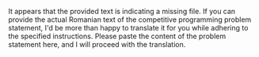 It appears that the provided text is indicating a missing file. If you can provide the actual Romanian text of the competitive programming problem statement, I'd be more than happy to translate it for you while adhering to the specified instructions. Please paste the content of the problem statement here, and I will proceed with the translation.